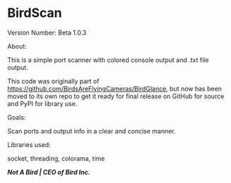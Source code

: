 # BirdScan
Version Number: Beta 1.0.3

About:

This is a simple port scanner with colored console output and .txt file output.

This code was originally part of https://github.com/BirdsAreFlyingCameras/BirdGlance, but now has been moved to its own repo to get it ready for final release on GitHub for source and PyPI for library use.

Goals:

Scan ports and output info in a clear and concise manner.

Libraries used:

socket,
threading,
colorama,
time

***Not A Bird | CEO of Bird Inc.***
